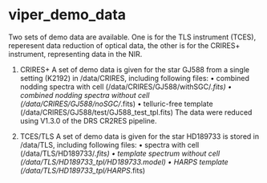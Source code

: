 # viper_demo_data

Two sets of demo data are available. One is for the TLS instrument (TCES), reperesent data reduction of optical data, the other is for the CRIRES+ instrument, representing data in the NIR.

1) CRIRES+
A set of demo data is given for the star GJ588 from a single setting (K2192) in /data/CRIRES, including
following files:
• combined nodding spectra with cell (/data/CRIRES/GJ588/withSGC/*.fits)
• combined nodding spectra without cell (/data/CRIRES/GJ588/noSGC/*.fits)
• telluric-free template (/data/CRIRES/GJ588/test/GJ588_test_tpl.fits)
The data were reduced using V1.3.0 of the DRS CR2RES pipeline.

2) TCES/TLS
A set of demo data is given for the star HD189733 is stored in /data/TLS, including following files:
• spectra with cell (/data/TLS/HD189733/*.fits)
• template spectrum without cell (/data/TLS/HD189733_tpl/HD189733.model)
• HARPS template (/data/TLS/HD189733_tpl/HARPS*.fits)
